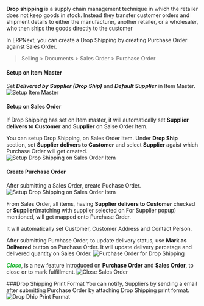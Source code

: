 **Drop shipping** is a supply chain management technique in which the retailer does not keep goods in stock. Instead they transfer customer orders and shipment details to either the manufacturer, another retailer, or a wholesaler, who then ships the goods directly to the customer

In ERPNext, you can create a Drop Shipping by creating Purchase Order against Sales Order.

> Selling > Documents > Sales Order > Purchase Order

#### Setup on Item Master

Set **_Delivered by Supplier (Drop Ship)_** and **_Default Supplier_** in Item Master.
<img class="screenshot" alt="Setup Item Master" src="/assets/manual_erpnext_com/img/selling/drop_shipping/setup-drop-ship-on-item-master.png">

#### Setup on Sales Order
If Drop Shipping has set on Item master, it will automatically set **Supplier delivers to Customer** and **Supplier** on Salse Order Item.

You can setup Drop Shipping, on Sales Order Item. Under **Drop Ship** section, set **Supplier delivers to Customer** and select **Supplier** agaist which Purchase Order will get created.
<img class="screenshot" alt="Setup Drop Shipping on Sales Order Item" src="/assets/manual_erpnext_com/img/selling/drop_shipping/setup-drop-ship-on-sales-order-item.png">

#### Create Purchase Order
After submitting a Sales Order, create Puchase Order.<br> 
<img class="screenshot" alt="Setup Drop Shipping on Sales Order Item" src="/assets/manual_erpnext_com/img/selling/drop_shipping/drop-ship-sales-order.png">

From Sales Order, all items, having **Supplier delivers to Customer**  checked or **Supplier**(matching with supplier selected on For Supplier popup) mentioned, will get mapped onto Purchase Order. 

It will automatically set Customer, Customer Address and Contact Person.

After submitting Purchase Order, to update delivery status, use **Mark as Delivered** button on Purchase Order. It will update delivery percetage and delivered quantity on Sales Order.
<img class="screenshot" alt="Purchase Order for Drop Shipping" src="/assets/manual_erpnext_com/img/selling/drop_shipping/drop-ship-purchase-order.png">

<span style="color:#18B52D">**_Close_**</span>, is a new feature introduced on **Purchase Order** and **Sales Order**, to close or to mark fulfillment.
<img class="screenshot" alt="Close Sales Order" src="/assets/manual_erpnext_com/img/selling/drop_shipping/close-sales-order.png">

###Drop Shipping Print Format
You can notify, Suppliers by sending a email after submitting Purchase Order by attaching Drop Shipping print format.
<img class="screenshot" alt="Drop Dhip Print Format" src="/assets/manual_erpnext_com/img/selling/drop_shipping/drop-ship-print-format.png">
